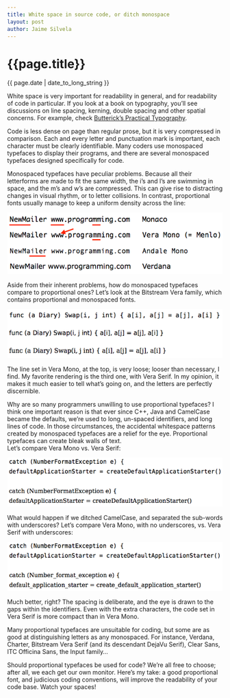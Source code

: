 ```yaml
---
title: White space in source code, or ditch monospace
layout: post
author: Jaime Silvela
---
```

<h1>{{page.title}}</h1>
<p>{{ page.date | date_to_long_string }}</p>

White space is very important for readability in general, and for readability of code in particular.
If you look at a book on typography, you’ll see discussions on line spacing, kerning, double spacing and other spatial concerns. For example, check [Butterick’s Practical Typography](http://practicaltypography.com/).

Code is less dense on page than regular prose, but it is very compressed in comparison. Each and every letter and punctuation mark is important, each character must be clearly identifiable.
Many coders use monospaced typefaces to display their programs, and there are several monospaced typefaces designed specifically for code.

Monospaced typefaces have peculiar problems. Because all their letterforms are made to fit the same width, the i’s and l’s are swimming in space, and the m’s and w’s are compressed. This can give rise to distracting changes in visual rhythm, or to letter collisions. In contrast, proportional fonts usually manage to keep a uniform density across the line:

![Issues with monospaced fonts](/images/mono-problems.png)

Aside from their inherent problems, how do monospaced typefaces compare to proportional ones? Let’s look at the Bitstream Vera family, which contains proportional and monospaced fonts.

![Bitstream Vera family](/images/Bitstream_Vera_family.png)

The line set in Vera Mono, at the top, is very loose; looser than necessary, I find. My favorite rendering is the third one, with Vera Serif. In my opinion, it makes it much easier to tell what’s going on, and the letters are perfectly discernible.

Why are so many programmers unwilling to use proportional typefaces? I think one important reason is that ever since C++, Java and CamelCase became the defaults, we’re used to long, un-spaced identifiers, and long lines of code. In those circumstances, the accidental whitespace patterns created by monospaced typefaces are a relief for the eye. Proportional typefaces can create bleak walls of text. <br/>Let’s compare Vera Mono vs. Vera Serif:

![Long lines of code (Vera fonts)](/images/no_underscores.png)

What would happen if we ditched CamelCase, and separated the sub-words with underscores? Let’s compare Vera Mono, with no underscores, vs. Vera Serif with underscores:

![Long lines, with underscores (Vera fonts)](/images/underscores.png)

Much better, right? The spacing is deliberate, and the eye is drawn to the gaps within the identifiers. Even with the extra characters, the code set in Vera Serif is more compact than in Vera Mono.

Many proportional typefaces are unsuitable for coding, but some are as good at distinguishing letters as any monospaced. For instance, Verdana, Charter, Bitstream Vera Serif (and its descendant DejaVu Serif), Clear Sans, ITC Officina Sans, the Input family…

Should proportional typefaces be used for code? We’re all free to choose; after all, we each get our own monitor.
Here’s my take: a good proportional font, and judicious coding conventions, will improve the readability of your code base.
Watch your spaces!